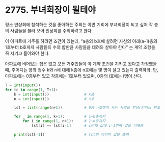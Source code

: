 # 2775. 부녀회장이 될테야

평소 반상회에 참석하는 것을 좋아하는 주희는 이번 기회에 부녀회장이 되고 싶어 각 층의 사람들을 불러 모아 반상회를 주최하려고 한다.

이 아파트에 거주를 하려면 조건이 있는데, “a층의 b호에 살려면 자신의 아래(a-1)층의 1호부터 b호까지 사람들의 수의 합만큼 사람들을 데려와 살아야 한다” 는 계약 조항을 꼭 지키고 들어와야 한다.

아파트에 비어있는 집은 없고 모든 거주민들이 이 계약 조건을 지키고 왔다고 가정했을 때, 주어지는 양의 정수 k와 n에 대해 k층에 n호에는 몇 명이 살고 있는지 출력하라. 단, 아파트에는 0층부터 있고 각층에는 1호부터 있으며, 0층의 i호에는 i명이 산다.

```python
T = int(input())
for tc in range(1, T+1):
    k = int(input())                # k층
    n = int(input())                # n호

    lst = list(range(n+1))          # 0층 n호까지 사는 사람을 받음(인덱스 안꼬이기 위해 0호도 일단 받음)

    for _ in range(1, k+1):         # 1~k층까지
        for i in range(1, n+1):     # 1~n호까지
            lst[i] += lst[i-1]      # i번째 값에 i-1번째 값을 더해줌

    print(lst[-1])                  # lst의 마지막 값을 출력
```

